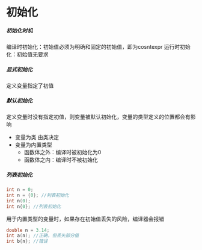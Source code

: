 # 初始化
##### 初始化时机
编译时初始化：初始值必须为明确和固定的初始值，即为cosntexpr
运行时初始化：初始值无要求
##### 显式初始化
定义变量指定了初值
##### 默认初始化
定义变量时没有指定初值，则变量被默认初始化，变量的类型定义的位置都会有影响
 - 变量为类
		由类决定
 - 变量为内置类型
	- 函数体之外：编译时被初始化为0
	- 函数体之内：编译时不被初始化
##### 列表初始化
```c++
int n = 0;
int n = {0}; //列表初始化
int n(0);
int n{0}; //列表初始化
```
用于内置类型的变量时，如果存在初始值丢失的风险，编译器会报错
```c++
double n = 3.14;
int a(n); //正确，但丢失部分值
int b{n}; //错误
```